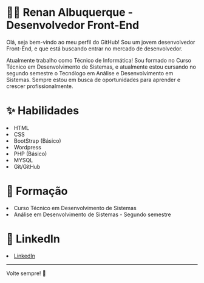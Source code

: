 <h1>👨‍💻 Renan Albuquerque - Desenvolvedor Front-End</h1> 
<p>Olá, seja bem-vindo ao meu perfil do GitHub! Sou um jovem desenvolvedor Front-End, e que está buscando entrar no mercado de desenvolvedor.</p>
<p>Atualmente trabalho como Técnico de Informática! Sou formado no Curso Técnico em Desenvolvimento de Sistemas, e atualmente estou cursando no segundo semestre o Tecnólogo em Análise e Desenvolvimento em Sistemas. Sempre estou em busca de oportunidades para aprender e crescer profissionalmente.</p>

<h1>✨ Habilidades</h1> 
<li>HTML</li>
<li>CSS</li>
<li>BootStrap (Básico)</li>
<li>Wordpress</li>
<li>PHP (Básico)</li>
<li>MYSQL</li>
<li>Git/GitHub</li>

<h1>📖 Formação</h1>
<li>Curso Técnico em Desenvolvimento de Sistemas</li>
<li>Análise em Desenvolvimento de Sistemas - Segundo semestre</li>

<h1>🔗 LinkedIn</h1>
<li><a href="https://www.linkedin.com/in/renan-albuquerque-28b365269/">LinkedIn</a></li>

---
Volte sempre! 🫡
<!--
**AlbRenan/AlbRenan** is a ✨ _special_ ✨ repository because its `README.md` (this file) appears on your GitHub profile.

Here are some ideas to get you started:

- 🔭 I’m currently working on ...
- 🌱 I’m currently learning ...
- 👯 I’m looking to collaborate on ...
- 🤔 I’m looking for help with ...
- 💬 Ask me about ...
- 📫 How to reach me: ...
- 😄 Pronouns: ...
- ⚡ Fun fact: ...
-->
